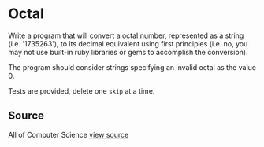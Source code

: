 # Octal

Write a program that will convert a octal number, represented as a string (i.e. '1735263'), to its decimal equivalent using first principles (i.e. no, you may not use built-in ruby libraries or gems to accomplish the conversion).

The program should consider strings specifying an invalid octal as the value 0.

Tests are provided, delete one `skip` at a time.


## Source

All of Computer Science [view source](http://www.wolframalpha.com/input/?i=base+8)